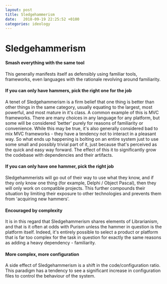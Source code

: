 ```yaml
---
layout: post
title: Sledgehammerism
date:   2018-09-19 22:25:52 +0100
categories: ideology
---
```

Sledgehammerism
===============

#### Smash everything with the same tool

This generally manifests itself as defensibly using familiar tools,
frameworks, even languages with the rationale revolving around
familiarity.

#### If you can only have hammers, pick the right one for the job

A tenet of Sledgehammerism is a firm belief that one thing is better
than other things in the same category, usually equating to the largest,
most powerful, and most mature in it's class. A common example of this
is MVC frameworks. There are many choices in any language for any
platform, but some will be considered 'better' purely for reasons of
familiarity or convenience. While this may be true, it's also generally
considered bad to mix MVC frameworks - they have a tendency not to
interact in a pleasant way. So what ends up happening is bolting on an
entire system just to use some small and possibly trivial part of it,
just because that's perceived as the quick and easy way forward. The
effect of this it to significantly grow the codebase with dependencies
and their artifacts.

#### If you can only have one hammer, pick the right job

Sledgehammerists will go out of their way to use what they know, and if
they only know one thing (for example, Delphi / Object Pascal), then
they will only work on compatible projects. This further compounds their
situation by limiting their exposure to other technologies and prevents
them from 'acquiring new hammers'.

#### Encouraged by complexity

It is in this regard that Sledgehammerism shares elements of
Librarianism, and that is it often at odds with Purism unless the hammer
in question is the platform itself. Indeed, it's entirely possible to
select a product or platform that is far too complex for the task in
question for exactly the same reasons as adding a heavy dependency -
familiarity.

#### More complex, more configuration

A side effect of Sledgehammerism is a shift in the code/configuration
ratio. This paradigm has a tendency to see a significant increase in
configuration files to control the behaviour of the system.
